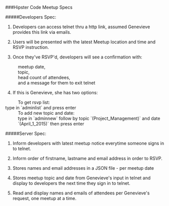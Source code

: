 ###Hipster Code Meetup Specs

#####Developers Spec:
1) Developers can access telnet thru a http link, assumed Genevieve provides this link via emails.

2) Users will be presented with the latest Meetup location and time and RSVP instruction.

3) Once they've RSVP'd, developers will see a confirmation with: 

  <dd>meetup date,</dd>
  <dd>topic,</dd>
  <dd>head count of attendees,</dd>
  <dd>and a message for them to exit telnet</dd>  

4) If this is Genevieve, she has two options:

  <dd>To get rsvp list:</dd>
  type in `adminlist` and press enter</dd>  

  <dd>To add new topic and date:</dd> 
  <dd>type in `adminnew` follow by topic `(Project_Management)` and date `(April_1_2015)` then press enter</dd>

#####Server Spec:
1) Inform developers with latest meetup notice everytime someone signs in to telnet.

2) Inform order of firstname, lastname and email address in order to RSVP.

3) Stores names and email addresses in a JSON file - per meetup date

4) Stores meetup topic and date from Genevieve's input in telnet and display to developers the next time they sign in to telnet.

5) Read and display names and emails of attendees per Genevieve's request, one meetup at a time.